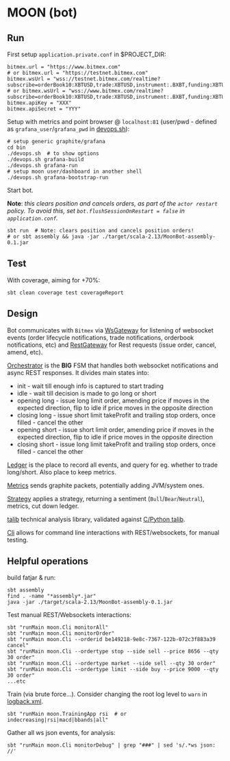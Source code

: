 MOON (bot)
==========

Run
---

First setup `application.private.conf` in $PROJECT_DIR:
```
bitmex.url = "https://www.bitmex.com"
# or bitmex.url = "https://testnet.bitmex.com"
bitmex.wsUrl = "wss://testnet.bitmex.com/realtime?subscribe=orderBook10:XBTUSD,trade:XBTUSD,instrument:.BXBT,funding:XBTUSD"
# or bitmex.wsUrl = "wss://www.bitmex.com/realtime?subscribe=orderBook10:XBTUSD,trade:XBTUSD,instrument:.BXBT,funding:XBTUSD"
bitmex.apiKey = "XXX"
bitmex.apiSecret = "YYY"
```

Setup with metrics and point browser @ `localhost:81` (user/pwd - defined as `grafana_user`/`grafana_pwd` in [devops.sh](bin/devops.sh)):
```
# setup generic graphite/grafana
cd bin
./devops.sh  # to show options
./devops.sh grafana-build
./devops.sh grafana-run
# setup moon user/dashboard in another shell
./devops.sh grafana-bootstrap-run
```

Start bot.

**Note**: *this clears position and cancels orders, as part of the `actor restart` policy. To avoid this, set `bot.flushSessionOnRestart = false` in `application.conf`.*
```
sbt run  # Note: clears position and cancels position orders!
# or sbt assembly && java -jar ./target/scala-2.13/MoonBot-assembly-0.1.jar
```


Test
----
With coverage, aiming for +70%:
```
sbt clean coverage test coverageReport
```


Design
------
Bot communicates with `Bitmex` via [WsGateway](src/main/scala/moon/WsGateway.scala) for listening of websocket events (order lifecycle notifications, trade notifications, orderbook notifications, etc)
and [RestGateway](src/main/scala/moon/RestGateway.scala) for Rest requests (issue order, cancel, amend, etc). 

[Orchestrator](src/main/scala/moon/Orchestrator.scala) is the **BIG** FSM that handles both websocket notifications and async REST responses. It divides main states into:
- init - wait till enough info is captured to start trading
- idle - wait till decision is made to go long or short
- opening long - issue long limit order, amending price if moves in the expected direction, flip to idle if price moves in the opposite direction
- closing long - issue short limit takeProfit and trailing stop orders, once filled - cancel the other
- opening short - issue short limit order, amending price if moves in the expected direction, flip to idle if price moves in the opposite direction
- closing short - issue long limit takeProfit and trailing stop orders, once filled - cancel the other

[Ledger](src/main/scala/moon/Ledger.scala) is the place to record all events, and query for eg. whether to trade long/short. Also place to keep metrics.

[Metrics](src/main/scala/moon/Metrics.scala) sends graphite packets, potentially adding JVM/system ones.

[Strategy](src/main/scala/moon/Strategy.scala) applies a strategy, returning a sentiment (`Bull`/`Bear`/`Neutral`), metrics, cut down ledger.

[talib](src/main/scala/moon/talib.scala) technical analysis library, validated against [C/Python talib](https://github.com/mrjbq7/ta-lib).

[Cli](src/main/scala/moon/Cli.scala) allows for command line interactions with REST/websockets, for manual testing.


Helpful operations
------------------

build fatjar & run:
```
sbt assembly
find . -name "*assembly*.jar"
java -jar ./target/scala-2.13/MoonBot-assembly-0.1.jar
```

Test manual REST/Websockets interactions:
```
sbt "runMain moon.Cli monitorAll"
sbt "runMain moon.Cli monitorOrder"
sbt "runMain moon.Cli --orderid be149218-9e8c-7367-122b-072c3f883a39 cancel"
sbt "runMain moon.Cli --ordertype stop --side sell --price 8656 --qty 30 order"
sbt "runMain moon.Cli --ordertype market --side sell --qty 30 order"
sbt "runMain moon.Cli --ordertype limit --side buy --price 9000 --qty 30 order"
...etc
```

Train (via brute force...). Consider changing the root log level to `warn` in [logback.xml](src/main/resources/logback.xml).
```
sbt "runMain moon.TrainingApp rsi  # or indecreasing|rsi|macd|bbands|all"
```

Gather all ws json events, for analysis:
```
sbt "runMain moon.Cli monitorDebug" | grep "###" | sed 's/.*ws json: //'
```
